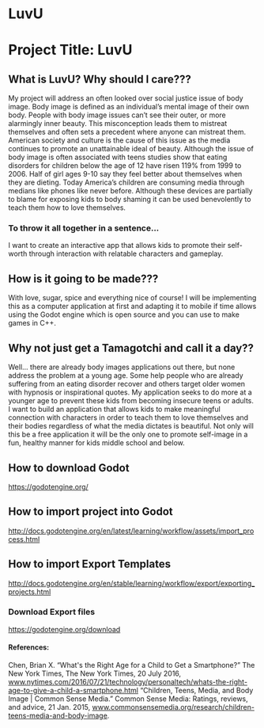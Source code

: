 # LuvU

# Project Title: LuvU #

## What is LuvU? Why should I care??? ##
My project will address an often looked over social justice issue of body image. Body image is defined as an individual’s mental image of their own body. People with body image issues can’t see their outer, or more alarmingly inner beauty. This misconception leads them to mistreat themselves and often sets a precedent where anyone can mistreat them. American society and culture is the cause of this issue as the media continues to promote an unattainable ideal of beauty. Although the issue of body image is often associated with teens studies show that eating disorders for children below the age of 12 have risen 119% from 1999 to 2006. Half of girl ages 9-10 say they feel better about themselves when they are dieting. Today America’s children are consuming media through medians like phones like never before. Although these devices are partially to blame for exposing kids to body shaming it can be used benevolently to teach them how to love themselves.

### To throw it all together in a sentence... ###
I want to create an interactive app that allows kids to promote their self-worth through interaction with relatable characters and gameplay.

## How is it going to be made??? ##
 With love, sugar, spice and everything nice of course! I will be implementing this as a computer application at first and adapting it to mobile if time allows using the Godot engine which is open source and you can use to make games in C++.

## Why not just get a Tamagotchi and call it a day??  ## 
Well... there are already body images applications out there, but none address the problem at a young age. Some help people who are already suffering from an eating disorder recover and others target older women with hypnosis or inspirational quotes. My application seeks to do more at a younger age to prevent these kids from becoming insecure teens or adults. I want to build an application that allows kids to make meaningful connection with characters in order to teach them to love themselves and their bodies regardless of what the media dictates is beautiful. Not only will this be a free application it will be the only one to promote self-image in a fun, healthy manner for kids middle school and below.

## How to download Godot ##

https://godotengine.org/

## How to import project into Godot ##

http://docs.godotengine.org/en/latest/learning/workflow/assets/import_process.html

## How to import Export Templates ##

http://docs.godotengine.org/en/stable/learning/workflow/export/exporting_projects.html

### Download Export files ###

https://godotengine.org/download

#### References: ####
Chen, Brian X. “What's the Right Age for a Child to Get a Smartphone?” The New York Times, The New York Times, 20 July 2016, www.nytimes.com/2016/07/21/technology/personaltech/whats-the-right-age-to-give-a-child-a-smartphone.html
“Children, Teens, Media, and Body Image | Common Sense Media.” Common Sense Media: Ratings, reviews, and advice, 21 Jan. 2015, www.commonsensemedia.org/research/children-teens-media-and-body-image.
